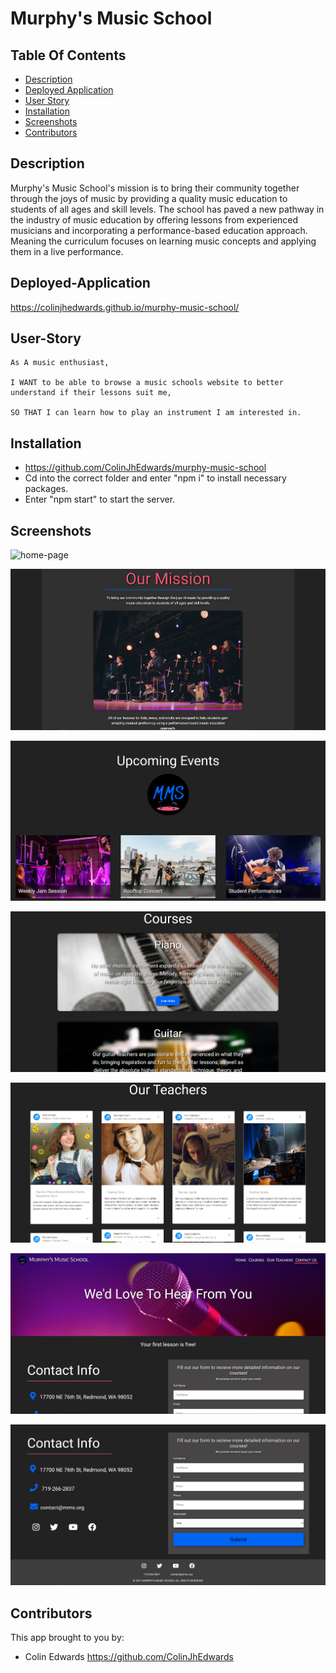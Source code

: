 # Murphy's Music School

## Table Of Contents

- [Description](#description)
- [Deployed Application](###deployed-Application)
- [User Story](#user-Story)
- [Installation](#installation)
- [Screenshots](#screenshots)
- [Contributors](#contributors)

## Description

Murphy's Music School's mission is to bring their community together through the joys of music by providing a quality music education to students of all ages and skill levels. The school has paved a new pathway in the industry of music education by offering lessons from experienced musicians and incorporating a performance-based education approach. Meaning the curriculum focuses on learning music concepts and applying them in a live performance.

## Deployed-Application

https://colinjhedwards.github.io/murphy-music-school/

## User-Story

    As A music enthusiast,

    I WANT to be able to browse a music schools website to better understand if their lessons suit me,

    SO THAT I can learn how to play an instrument I am interested in.

## Installation

- https://github.com/ColinJhEdwards/murphy-music-school
- Cd into the correct folder and enter "npm i" to install necessary packages.
- Enter "npm start" to start the server.

## Screenshots

![home-page](src/images/preview/home.png)

![home-detail](src/images/preview/homeDetail1.png)

![home-detail](src/images/preview/homeDetail2.png)

![courses](src/images/preview/courses.png)

![teachers](src/images/preview/teachers.png)

![contact1](src/images/preview/contact1.png)

![contact2](src/images/preview/contact2.png)

## Contributors

This app brought to you by:

- Colin Edwards https://github.com/ColinJhEdwards
